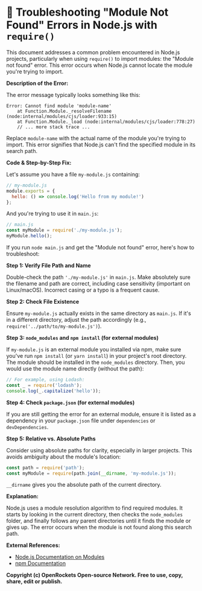 # 🐞 Troubleshooting "Module Not Found" Errors in Node.js with `require()`


This document addresses a common problem encountered in Node.js projects, particularly when using `require()` to import modules: the "Module not found" error.  This error occurs when Node.js cannot locate the module you're trying to import.

**Description of the Error:**

The error message typically looks something like this:

```
Error: Cannot find module 'module-name'
    at Function.Module._resolveFilename (node:internal/modules/cjs/loader:933:15)
    at Function.Module._load (node:internal/modules/cjs/loader:778:27)
    // ... more stack trace ...
```

Replace `module-name` with the actual name of the module you're trying to import. This error signifies that Node.js can't find the specified module in its search path.

**Code & Step-by-Step Fix:**

Let's assume you have a file `my-module.js` containing:

```javascript
// my-module.js
module.exports = {
  hello: () => console.log('Hello from my module!')
};
```

And you're trying to use it in `main.js`:

```javascript
// main.js
const myModule = require('./my-module.js');
myModule.hello();
```

If you run `node main.js` and get the "Module not found" error, here's how to troubleshoot:

**Step 1: Verify File Path and Name**

Double-check the path `'./my-module.js'` in `main.js`.  Make absolutely sure the filename and path are correct, including case sensitivity (important on Linux/macOS).  Incorrect casing or a typo is a frequent cause.

**Step 2:  Check File Existence**

Ensure `my-module.js` actually exists in the same directory as `main.js`.  If it's in a different directory, adjust the path accordingly (e.g., `require('../path/to/my-module.js')`).

**Step 3:  `node_modules` and `npm install` (for external modules)**

If `my-module.js` is an external module you installed via npm, make sure you've run `npm install` (or `yarn install`) in your project's root directory.  The module should be installed in the `node_modules` directory.  Then, you would use the module name directly (without the path):

```javascript
// For example, using Lodash:
const _ = require('lodash');
console.log(_.capitalize('hello'));
```

**Step 4:  Check `package.json` (for external modules)**

If you are still getting the error for an external module, ensure it is listed as a dependency in your `package.json` file under `dependencies` or `devDependencies`.

**Step 5:  Relative vs. Absolute Paths**

Consider using absolute paths for clarity, especially in larger projects.  This avoids ambiguity about the module's location:

```javascript
const path = require('path');
const myModule = require(path.join(__dirname, 'my-module.js'));
```

`__dirname` gives you the absolute path of the current directory.


**Explanation:**

Node.js uses a module resolution algorithm to find required modules.  It starts by looking in the current directory, then checks the `node_modules` folder, and finally follows any parent directories until it finds the module or gives up.  The error occurs when the module is not found along this search path.

**External References:**

* [Node.js Documentation on Modules](https://nodejs.org/api/modules.html)
* [npm Documentation](https://docs.npmjs.com/)


**Copyright (c) OpenRockets Open-source Network. Free to use, copy, share, edit or publish.**


